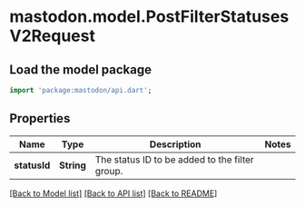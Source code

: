 # mastodon.model.PostFilterStatusesV2Request

## Load the model package
```dart
import 'package:mastodon/api.dart';
```

## Properties
Name | Type | Description | Notes
------------ | ------------- | ------------- | -------------
**statusId** | **String** | The status ID to be added to the filter group. | 

[[Back to Model list]](../README.md#documentation-for-models) [[Back to API list]](../README.md#documentation-for-api-endpoints) [[Back to README]](../README.md)


